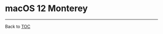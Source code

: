 # macOS 12 Monterey

---

Back to [TOC](https://github.com/tech-otaku/macos-desktop/blob/master/README.md)